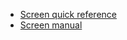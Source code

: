 
* [Screen quick reference](http://aperiodic.net/screen/quick_reference)
* [Screen manual](http://www.gnu.org/software/screen/manual/screen.html)
